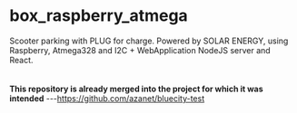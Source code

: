 # box_raspberry_atmega
Scooter parking  with PLUG for charge. Powered by SOLAR ENERGY, using Raspberry, Atmega328 and I2C + WebApplication NodeJS server and React. 
<br/><br/><br/>
**This repository is already merged into the project for which it was intended**
---https://github.com/azanet/bluecity-test
